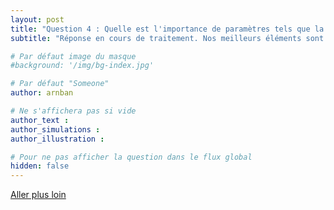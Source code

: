 ```yaml
---
layout: post
title: "Question 4 : Quelle est l'importance de paramètres tels que la probabilité de transmission ou le temps d'incubation ?"
subtitle: "Réponse en cours de traitement. Nos meilleurs éléments sont sur le coup"

# Par défaut image du masque
#background: '/img/bg-index.jpg'

# Par défaut "Someone"
author: arnban

# Ne s'affichera pas si vide
author_text : 
author_simulations : 
author_illustration : 

# Pour ne pas afficher la question dans le flux global
hidden: false
---
```




<a href="{% post_url 2020-03-26-q1-1 %}" class="btn btn-primary">Aller plus loin</a>

